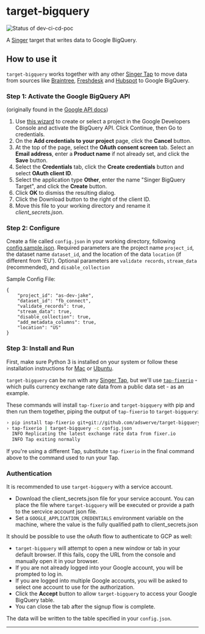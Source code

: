# target-bigquery

![Status of dev-ci-cd-poc](https://github.com/RuslanBergenov/target-bigquery/actions/workflows/python-app.yml/badge.svg?branch=dev-ci-cd-poc)

A [Singer](https://singer.io) target that writes data to Google BigQuery.

## How to use it

`target-bigquery` works together with any other [Singer Tap] to move data from sources like [Braintree], [Freshdesk] and [Hubspot] to Google BigQuery. 

### Step 1: Activate the Google BigQuery API

 (originally found in the [Google API docs](https://googlecloudplatform.github.io/google-cloud-python/latest/bigquery/usage.html))
 
 1. Use [this wizard](https://console.developers.google.com/start/api?id=bigquery-json.googleapis.com) to create or select a project in the Google Developers Console and activate the BigQuery API. Click Continue, then Go to credentials.
 1. On the **Add credentials to your project** page, click the **Cancel** button.
 1. At the top of the page, select the **OAuth consent screen** tab. Select an **Email address**, enter a **Product name** if not already set, and click the **Save** button.
 1. Select the **Credentials** tab, click the **Create credentials** button and select **OAuth client ID**.
 1. Select the application type **Other**, enter the name "Singer BigQuery Target", and click the **Create** button.
 1. Click **OK** to dismiss the resulting dialog.
 1. Click the Download button to the right of the client ID.
 1. Move this file to your working directory and rename it *client_secrets.json*.

### Step 2: Configure

Create a file called `config.json` in your working directory, following [config.sample.json](config.sample.json). 
Required parameters are the project name `project_id`, the dataset name `dataset_id`, and the location of the data `location` (if different from 'EU'). 
Optional parameters are `validate records`, `stream_data` (recommended), and `disable_collection`

Sample Config File:
```
{
    "project_id": "as-dev-jake",
    "dataset_id": "fb_connect",
    "validate_records": true,
    "stream_data": true,
    "disable_collection": true,
    "add_metadata_columns": true,
    "location": "US"
}
```
### Step 3: Install and Run

First, make sure Python 3 is installed on your system or follow these installation instructions for [Mac](python-mac) or [Ubuntu](python-ubuntu).

`target-bigquery` can be run with any [Singer Tap], but we'll use [`tap-fixerio`][Fixerio] - which pulls currency exchange rate data from a public data set - as an example.

These commands will install `tap-fixerio` and `target-bigquery` with pip and then run them together, piping the output of `tap-fixerio` to `target-bigquery`:

```bash
› pip install tap-fixerio git+git://github.com/adswerve/target-bigquery
› tap-fixerio | target-bigquery -c config.json
  INFO Replicating the latest exchange rate data from fixer.io
  INFO Tap exiting normally
```

If you're using a different Tap, substitute `tap-fixerio` in the final command above to the command used to run your Tap.

### Authentication

It is recommended to use `target-bigquery` with a service account.
* Download the client_secrets.json file for your service account. You can place the file where `target-bigquery` will be executed or provide a path to the sercvice account json file.
* Set a `GOOGLE_APPLICATION_CREDENTIALS` environment variable on the machine, where the value is the fully qualified path to client_secrets.json

It should be possible to use the oAuth flow to authenticate to GCP as well:
* `target-bigquery` will attempt to open a new window or tab in your default browser. If this fails, copy the URL from the console and manually open it in your browser.
* If you are not already logged into your Google account, you will be prompted to log in.
* If you are logged into multiple Google accounts, you will be asked to select one account to use for the authorization.
* Click the **Accept** button to allow `target-bigquery` to access your Google BigQuery table.
* You can close the tab after the signup flow is complete.

The data will be written to the table specified in your `config.json`.

---

[Singer Tap]: https://singer.io
[Braintree]: https://github.com/singer-io/tap-braintree
[Freshdesk]: https://github.com/singer-io/tap-freshdesk
[Hubspot]: https://github.com/singer-io/tap-hubspot
[Fixerio]: https://github.com/singer-io/tap-fixerio
[python-mac]: http://docs.python-guide.org/en/latest/starting/install3/osx/
[python-ubuntu]: https://www.digitalocean.com/community/tutorials/how-to-install-python-3-and-set-up-a-local-programming-environment-on-ubuntu-16-04

